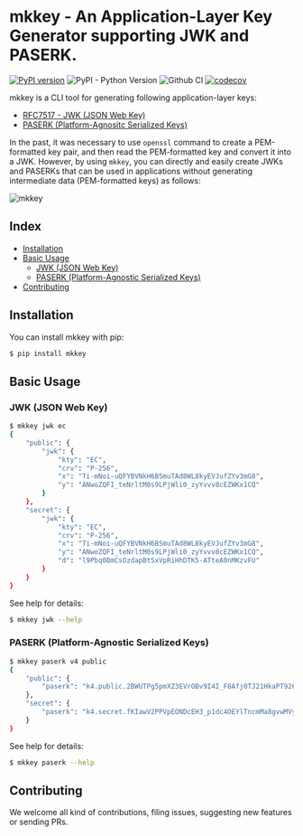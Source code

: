 # mkkey - An Application-Layer Key Generator supporting JWK and PASERK.

[![PyPI version](https://badge.fury.io/py/mkkey.svg)](https://badge.fury.io/py/mkkey)
![PyPI - Python Version](https://img.shields.io/pypi/pyversions/mkkey)
![Github CI](https://github.com/dajiaji/mkkey/actions/workflows/python-package.yml/badge.svg)
[![codecov](https://codecov.io/gh/dajiaji/mkkey/branch/main/graph/badge.svg?token=QN8GXEYEP3)](https://codecov.io/gh/dajiaji/mkkey)

mkkey is a CLI tool for generating following application-layer keys:
- [RFC7517 - JWK (JSON Web Key)](https://datatracker.ietf.org/doc/html/rfc7517)
- [PASERK (Platform-Agnositc Serialized Keys)](https://github.com/paseto-standard/paserk)

In the past, it was necessary to use `openssl` command to create a PEM-formatted key pair,
and then read the PEM-formatted key and convert it into a JWK. However, by using `mkkey`,
you can directly and easily create JWKs and PASERKs that can be used in applications
without generating intermediate data (PEM-formatted keys) as follows:

![mkkey](https://github.com/dajiaji/mkkey/wiki/images/mkkey_header.png)


## Index

- [Installation](#installation)
- [Basic Usage](#basic-usage)
  - [JWK (JSON Web Key)](#jwk-json-web-key)
  - [PASERK (Platform-Agnostic Serialized Keys)](#paserk-platform-agnostic-serialized-keys)
- [Contributing](#contributing)

## Installation

You can install mkkey with pip:

```sh
$ pip install mkkey
```

## Basic Usage


### JWK (JSON Web Key)

```sh
$ mkkey jwk ec
{
    "public": {
        "jwk": {
            "kty": "EC",
            "crv": "P-256",
            "x": "Ti-mNoi-uQFYBVNkH6BSmuTAd8WL8kyEVJufZYv3mG8",
            "y": "ANwoZQFI_teNrltM0s9LPjWli0_zyYvvv8cEZWKx1CQ"
        }
    },
    "secret": {
        "jwk": {
            "kty": "EC",
            "crv": "P-256",
            "x": "Ti-mNoi-uQFYBVNkH6BSmuTAd8WL8kyEVJufZYv3mG8",
            "y": "ANwoZQFI_teNrltM0s9LPjWli0_zyYvvv8cEZWKx1CQ",
            "d": "l9Pbq0BmCsOzdapBtSxVpRiHhDTK5-ATteA0nMKzvFU"
        }
    }
}
```

See help for details:

```sh
$ mkkey jwk --help
```

### PASERK (Platform-Agnostic Serialized Keys)


```sh
$ mkkey paserk v4 public
{
    "public": {
        "paserk": "k4.public.2BWUTPg5pmXZ3EVrOBv9I4I_F8Afj0TJ21HkaPT926M"
    },
    "secret": {
        "paserk": "k4.secret.fKIawV2PPVpEONDcEH3_p1dc4OEYlTncmMa8gvwMVy_YFZRM-DmmZdncRWs4G_0jgj8XwB-PRMnbUeRo9P3bow"
    }
}

```

See help for details:

```sh
$ mkkey paserk --help
```

## Contributing

We welcome all kind of contributions, filing issues, suggesting new features or sending PRs.
